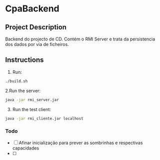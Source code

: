 # CpaBackend

## Project Description
Backend do projecto de CD. Contém o RMI Server e trata da persistencia dos dados por via de ficheiros.

## Instructions
1. Run: 
```bash
./build.sh
```
2.Run the server:
```bash
java -jar rmi_server.jar
```

3. Run the test client:
```bash
java -jar rmi_cliente.jar localhost
```


### Todo
- [ ] Afinar inicialização para prever as sombrinhas e respectivas capacidades
- [ ]

